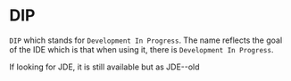 # DIP

`DIP` which stands for `Development In Progress`. The name reflects the goal of the IDE which is that when using it, there is `Development In Progress`. 

If looking for JDE, it is still available but as JDE--old
